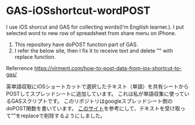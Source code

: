 # GAS-iOSshortcut-wordPOST
I use iOS shorcut and GAS for collecting words(I'm Engilish learner.).
I put selected word to new row of spreadsheet from share menu on iPhone.
1. This repository have doPOST function part of GAS.
2. I refer the below site, then I fix it to receive text and delete "" with replace function.

Referrence https://virment.com/how-to-post-data-from-ios-shortcut-to-gas/

英単語収取にiOSショートカットで選択したテキスト（単語）を共有シートからPOSTしてスプレッドシートに追加しています。
これは私が単語収集に使っているGASスクリプトです。
このリポジトリはgoogleスプレッドシート側のdoPOST関数を書いています。
[このサイト](https://virment.com/how-to-post-data-from-ios-shortcut-to-gas/)を参考にして、テキストを受け取って””をreplaceで削除するようにしました。
